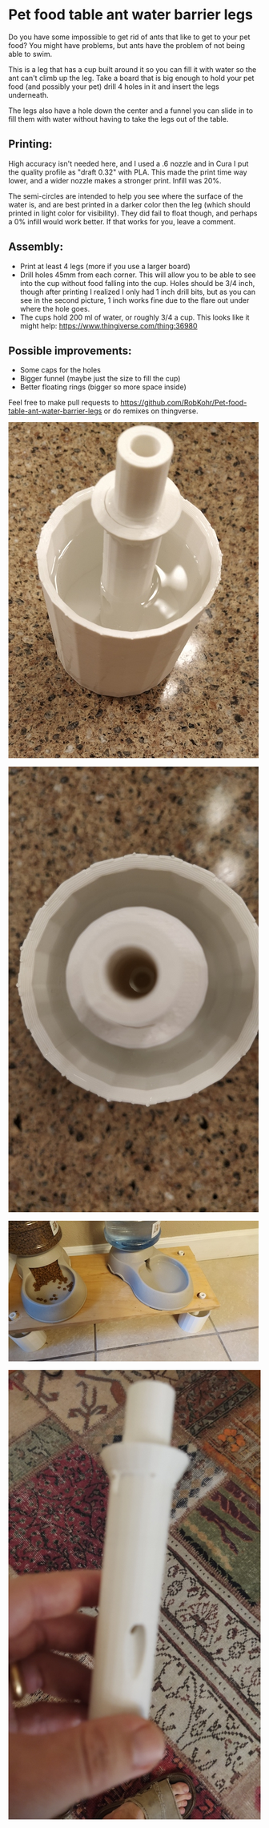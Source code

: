 # Pet food table ant water barrier legs


Do you have some impossible to get rid of ants that like to get to your pet food? You might have problems, but ants have the problem of not being able to swim. 

This is a leg that has a cup built around it so you can fill it with water so the ant can't climb up the leg. Take a board that is big enough to hold your pet food (and possibly your pet) drill 4 holes in it and insert the legs underneath. 

The legs also have a hole down the center and a funnel you can slide in to fill them with water without having to take the legs out of the table. 

## Printing:

High accuracy isn't needed here, and I used a .6 nozzle and in Cura I put the quality profile as "draft 0.32" with PLA. This made the print time way lower, and a wider nozzle makes a stronger print. Infill was 20%.

The semi-circles are intended to help you see where the surface of the water is, and are best printed in a darker color then the leg (which should printed in light color for visibility). They did fail to float though, and perhaps a 0% infill would work better. If that works for you, leave a comment. 

## Assembly: 

* Print at least 4 legs (more if you use a larger board)
* Drill holes 45mm from each corner. This will allow you to be able to see into the cup without food falling into the cup. Holes should be 3/4 inch, though after printing I realized I only had 1 inch drill bits, but as you can see in the second picture, 1 inch works fine due to the flare out under where the hole goes. 
* The cups hold 200 ml of water, or roughly 3/4 a cup. This looks like it might help:
https://www.thingiverse.com/thing:36980

## Possible improvements:

* Some caps for the holes
* Bigger funnel (maybe just the size to fill the cup)
* Better floating rings (bigger so more space inside)

Feel free to make pull requests to https://github.com/RobKohr/Pet-food-table-ant-water-barrier-legs or do remixes on thingverse. 


![img](real-life-images/2021-07-15&#32;15.51.11.jpg)

![img](real-life-images/2021-07-15&#32;15.51.27.jpg)

![img](real-life-images/2021-07-21&#32;19.11.33.jpg)

![img](real-life-images/2021-07-21&#32;19.12.50.jpg)


